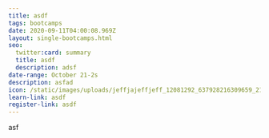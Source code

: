 ```yaml
---
title: asdf
tags: bootcamps
date: 2020-09-11T04:00:08.969Z
layout: single-bootcamps.html
seo:
  twitter:card: summary
  title: asdf
  description: adsf
date-range: October 21-2s
description: asfad
icon: /static/images/uploads/jeffjajeffjeff_12081292_637928216309659_213791298_n.jpg
learn-link: asdf
register-link: asdf
---
```

asf